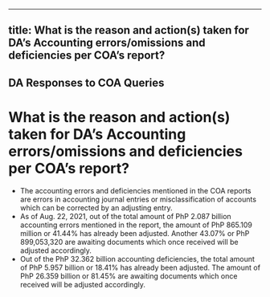 --- 
 title: What is the reason and action(s) taken for DA’s Accounting errors/omissions and deficiencies per COA’s report?
 ---

## DA Responses to COA Queries

# What is the reason and action(s) taken for DA’s Accounting errors/omissions and deficiencies per COA’s report?


 - The accounting errors and deficiencies mentioned in the COA reports are errors in accounting journal entries or misclassification of accounts which can be corrected by an adjusting entry. 
 - As of Aug. 22, 2021, out of the total amount of PhP 2.087 billion accounting errors mentioned in the report, the amount of  PhP 865.109 million or 41.44% has already been adjusted. Another 43.07% or PhP 899,053,320 are awaiting documents which once received will be adjusted accordingly.
 - Out of the PhP 32.362 billion accounting deficiencies, the total amount of PhP 5.957 billion or 18.41% has already been adjusted. The amount of PhP 26.359 billion or 81.45% are awaiting documents which once received will be adjusted accordingly.
